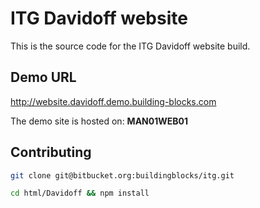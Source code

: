 # ITG Davidoff website

This is the source code for the ITG Davidoff website build.

## Demo URL

http://website.davidoff.demo.building-blocks.com

The demo site is hosted on: __MAN01WEB01__

## Contributing
```sh
git clone git@bitbucket.org:buildingblocks/itg.git
```

```sh
cd html/Davidoff && npm install
```
